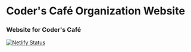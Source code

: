 # Coder's Café Organization Website
### Website for Coder's Café

[![Netlify Status](https://api.netlify.com/api/v1/badges/332093fb-7e07-4240-9b70-523ed7b8d8ef/deploy-status)](https://app.netlify.com/sites/coderscafeorg/deploys)
